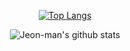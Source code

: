 <div align=center>

[![Top Langs](https://github-readme-stats.vercel.app/api/top-langs/?username=Jeon-man&layout=compact)](https://github.com/Jeon-man/github-readme-stats)


![Jeon-man's github stats](https://github-readme-stats.vercel.app/api?username=Jeon-man&show_icons=true&theme=dark)

</div>
